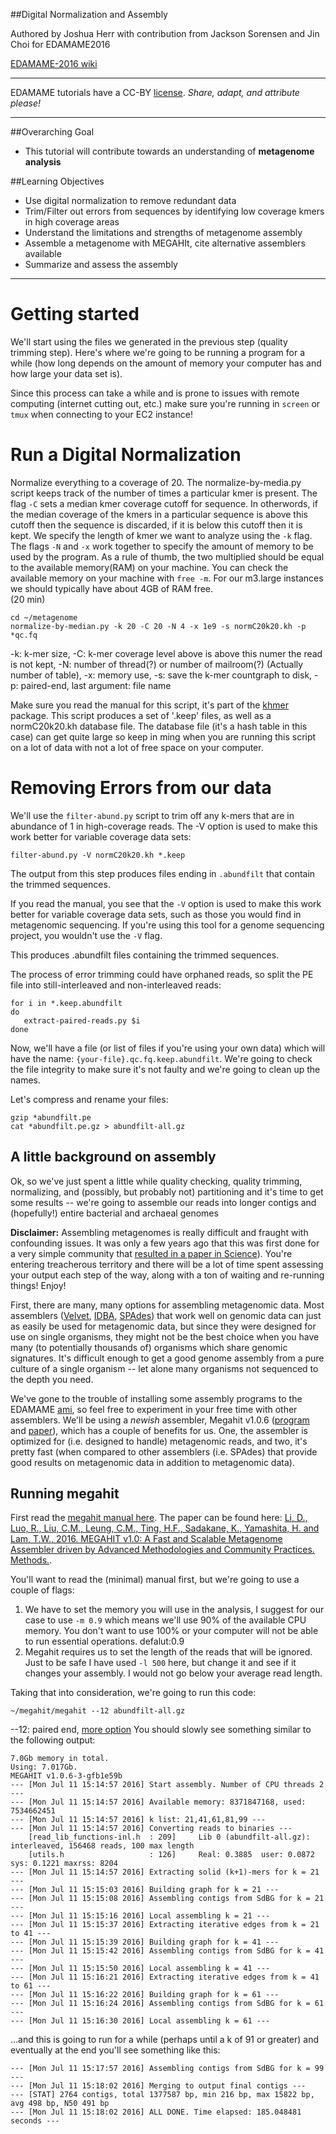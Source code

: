 
##Digital Normalization and Assembly

Authored by Joshua Herr with contribution from Jackson Sorensen and Jin Choi for EDAMAME2016     

[EDAMAME-2016 wiki](https://github.com/edamame-course/2016-tutorials/wiki)

***
EDAMAME tutorials have a CC-BY [license](https://github.com/edamame-course/2015-tutorials/blob/master/LICENSE.md). _Share, adapt, and attribute please!_
***

##Overarching Goal  
* This tutorial will contribute towards an understanding of **metagenome analysis**


##Learning Objectives
* Use digital normalization to remove redundant data
* Trim/Filter out errors from sequences by identifying low coverage kmers in high coverage areas
* Understand the limitations and strengths of metagenome assembly
* Assemble a metagenome with MEGAHIt, cite alternative assemblers available
* Summarize and assess the assembly
***

# Getting started
We'll start using the files we generated in the previous step (quality trimming step).  Here's where we're going to be running a program for a while (how long depends on the amount of memory your computer has and how large your data set is).  

Since this process can take a while and is prone to issues with remote computing (internet cutting out, etc.) make sure you're running in `screen` or `tmux` when connecting to your EC2 instance!

# Run a Digital Normalization
Normalize everything to a coverage of 20. The normalize-by-media.py script keeps track of the number of times a particular kmer is present. The flag `-C` sets a median kmer coverage cutoff for sequence. In otherwords, if the median coverage of the kmers in a particular sequence is above this cutoff then the sequence is discarded, if it is below this cutoff then it is kept. We specify the length of kmer we want to analyze using the `-k` flag. The flags `-N` and `-x` work together to specify the amount of memory to be used by the program. As a rule of thumb, the two multiplied should be equal to the available memory(RAM) on your machine. You can check the available memory on your machine with `free -m`. For our m3.large instances we should typically have about 4GB of RAM free.    
(20 min)
```
cd ~/metagenome
normalize-by-median.py -k 20 -C 20 -N 4 -x 1e9 -s normC20k20.kh -p *qc.fq
```
-k: k-mer size, -C: k-mer coverage level above is above this numer the read is not kept, -N: number of thread(?) or number of mailroom(?) (Actually number of table), -x: memory use, -s: save the k-mer countgraph to disk, -p: paired-end, last argument: file name

Make sure you read the manual for this script, it's part of the [khmer](https://github.com/ged-lab/khmer) package.  This script produces a set of '.keep' files, as well as a normC20k20.kh database file.  The database file (it's a hash table in this case) can get quite large so keep in ming when you are running this script on a lot of data with not a lot of free space on your computer.

# Removing Errors from our data
We'll use the `filter-abund.py` script to trim off any k-mers that are in abundance of 1 in high-coverage reads.
The -V option is used to make this work better for variable coverage data sets:
```
filter-abund.py -V normC20k20.kh *.keep
```

The output from this step produces files ending in `.abundfilt` that contain the trimmed sequences.

If you read the manual, you see that the `-V` option is used to make this work better for variable coverage data sets, such as those you would find in metagenomic sequencing.  If you're using this tool for a genome sequencing project, you wouldn't use the `-V` flag.

This produces .abundfilt files containing the trimmed sequences.

The process of error trimming could have orphaned reads, so split the PE file into still-interleaved and non-interleaved reads:

```
for i in *.keep.abundfilt
do
   extract-paired-reads.py $i
done
```

Now, we'll have a file (or list of files if you're using your own data) which will have the name: `{your-file}.qc.fq.keep.abundfilt`.  We're going to check the file integrity to make sure it's not faulty and we're going to clean up the names.

Let's compress and rename your files:

```
gzip *abundfilt.pe
cat *abundfilt.pe.gz > abundfilt-all.gz
```


## A little background on assembly

Ok, so we've just spent a little while quality checking, quality trimming, normalizing, and (possibly, but probably not) partitioning and it's time to get some results -- we're going to assemble our reads into longer contigs and (hopefully!) entire bacterial and archaeal genomes

**Disclaimer:** Assembling metagenomes is really difficult and fraught with confounding issues.  It was only a few years ago that this was first done for a very simple community that [resulted in a paper in Science](http://www.sciencemag.org/content/335/6068/587.abstract)).  You're entering treacherous territory and there will be a lot of time spent assessing your output each step of the way, along with a ton of waiting and re-running things! Enjoy!

First, there are many, many options for assembling metagenomic data.  Most assemblers ([Velvet](http://www.ebi.ac.uk/~zerbino/velvet/), [IDBA](https://code.google.com/p/hku-idba/), [SPAdes](http://bioinf.spbau.ru/spades/)) that work well on genomic data can just as easily be used for metagenomic data, but since they were designed for use on single organisms, they might not be the best choice when you have many (to potentially thousands of) organisms which share genomic signatures.  It's difficult enough to get a good genome assembly from a pure culture of a single organism -- let alone many organisms not sequenced to the depth you need.

We've gone to the trouble of installing some assembly programs to the EDAMAME [ami](), so feel free to experiment in your free time with other assemblers.  We'll be using a *newish* assembler, Megahit v1.0.6 ([program](https://github.com/voutcn/megahit) and [paper](http://www.sciencedirect.com/science/article/pii/S1046202315301183)), which has a couple of benefits for us.  One, the assembler is optimized for (i.e. designed to handle) metagenomic reads, and two, it's pretty fast (when compared to other assemblers (i.e. SPAdes) that provide good results on metagenomic data in addition to metagenomic data). 


## Running megahit

First read the [megahit manual here](https://github.com/voutcn/megahit).  The paper can be found here: [Li, D., Luo, R., Liu, C.M., Leung, C.M., Ting, H.F., Sadakane, K., Yamashita, H. and Lam, T.W., 2016. MEGAHIT v1.0: A Fast and Scalable Metagenome Assembler driven by Advanced Methodologies and Community Practices. Methods.](http://www.sciencedirect.com/science/article/pii/S1046202315301183).

You'll want to read the (minimal) manual first, but we're going to use a couple of flags:
  1. We have to set the memory you will use in the analysis, I suggest for our case to use `-m 0.9` which means we'll use 90% of the available CPU memory.  You don't want to use 100% or your computer will not be able to run essential operations. defalut:0.9
  2. Megahit requires us to set the length of the reads that will be ignored.  Just to be safe I have used `-l 500` here, but change it and see if it changes your assembly.  I would not go below your average read length.

Taking that into consideration, we're going to run this code:
```
~/megahit/megahit --12 abundfilt-all.gz
```
--12: paired end, [more option](https://github.com/voutcn/megahit)
You should slowly see something similar to the following output:

```
7.0Gb memory in total.
Using: 7.017Gb.
MEGAHIT v1.0.6-3-gfb1e59b
--- [Mon Jul 11 15:14:57 2016] Start assembly. Number of CPU threads 2 ---
--- [Mon Jul 11 15:14:57 2016] Available memory: 8371847168, used: 7534662451
--- [Mon Jul 11 15:14:57 2016] k list: 21,41,61,81,99 ---
--- [Mon Jul 11 15:14:57 2016] Converting reads to binaries ---
    [read_lib_functions-inl.h  : 209]     Lib 0 (abundfilt-all.gz): interleaved, 156468 reads, 100 max length
    [utils.h                   : 126]     Real: 0.3885	user: 0.0872	sys: 0.1221	maxrss: 8204
--- [Mon Jul 11 15:14:57 2016] Extracting solid (k+1)-mers for k = 21 ---
--- [Mon Jul 11 15:15:03 2016] Building graph for k = 21 ---
--- [Mon Jul 11 15:15:08 2016] Assembling contigs from SdBG for k = 21 ---
--- [Mon Jul 11 15:15:16 2016] Local assembling k = 21 ---
--- [Mon Jul 11 15:15:37 2016] Extracting iterative edges from k = 21 to 41 ---
--- [Mon Jul 11 15:15:39 2016] Building graph for k = 41 ---
--- [Mon Jul 11 15:15:42 2016] Assembling contigs from SdBG for k = 41 ---
--- [Mon Jul 11 15:15:50 2016] Local assembling k = 41 ---
--- [Mon Jul 11 15:16:21 2016] Extracting iterative edges from k = 41 to 61 ---
--- [Mon Jul 11 15:16:22 2016] Building graph for k = 61 ---
--- [Mon Jul 11 15:16:24 2016] Assembling contigs from SdBG for k = 61 ---
--- [Mon Jul 11 15:16:30 2016] Local assembling k = 61 ---

```

...and this is going to run for a while (perhaps until a k of 91 or greater) and eventually at the end you'll see something like this:

```
--- [Mon Jul 11 15:17:57 2016] Assembling contigs from SdBG for k = 99 ---
--- [Mon Jul 11 15:18:02 2016] Merging to output final contigs ---
--- [STAT] 2764 contigs, total 1377587 bp, min 216 bp, max 15822 bp, avg 498 bp, N50 491 bp
--- [Mon Jul 11 15:18:02 2016] ALL DONE. Time elapsed: 185.048481 seconds ---
```


